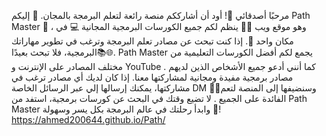 مرحبًا أصدقائي :raised_hands:! أود أن أشارككم منصة رائعة لتعلم البرمجة بالمجان. :money_with_wings: إليكم Path Master :tada: ، وهو موقع ويب :technologist: ينظم لكم جميع الكورسات البرمجية المجانية :computer: في مكان واحد :rocket:.
إذا كنت تبحث عن مصادر تعلم البرمجة وترغب في تطوير مهاراتك البرمجية، فلا تبحث بعيدًا:books::globe_with_meridians:. Path Master يجمع لكم أفضل الكورسات التعليمية من مختلف المصادر على الإنترنت و YouTube .
كما أنني أدعو جميع الأشخاص الذين لديهم مصادر برمجية مفيدة ومجانية لمشاركتها معنا. إذا كان لديك أي مصادر ترغب في مشاركتها، يمكنك إرسالها إلي عبر الرسائل الخاصة DM :love_letter::bulb:وسنضيفها إلى المنصة لتعم الفائدة على الجميع .
لا تضيع وقتك في البحث عن كورسات برمجية، استفد من Path Master وابدأ رحلتك في عالم البرمجة بكل يسر وسهولة :muscle:!
https://ahmed200644.github.io/Path/






